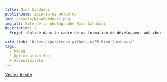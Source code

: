 ```yaml
---
title: Nina Carducci
publishDate: 2019-10-02 00:00:00
img: /assets/NinaCarducci.png
img_alt: Site de la photographe Nina Carducci
description: |
  Projet réalisé dans le cadre de ma formation de développeur web chez Openclassroom, axé sur l'optimisation d'un site web pour améliorer ses performances, son référencement SEO et son accessibilité.

site_link: 'https://petitenzo.github.io/P5-Nina-Carducci/'
tags:
  - Débug
  - Optimisation Seo
  - Accessibilité
---
```


[Visitez le site](https://petitenzo.github.io/P5-Nina-Carducci/).
